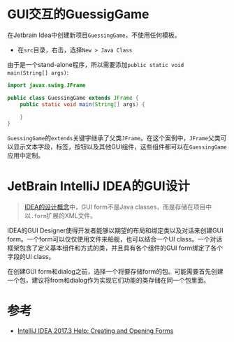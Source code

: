 # GUI交互的GuessigGame

在Jetbrain Idea中创建新项目`GuessingGame`，不使用任何模板。

* 在`src`目录，右击，选择`New > Java Class`

由于是一个stand-alone程序，所以需要添加`public static void main(String[] args)`:

```java
import javax.swing.JFrame

public class GuessingGame extends JFrame {
    public static void main(String[] args) {
        
    }
}
```

`GuessingGame`的`extends`关键字继承了父类`JFrame`。在这个案例中，`JFrame`父类可以显示文本字段，标签，按钮以及其他GUI组件，这些组件都可以在`GuessingGame`应用中定制。

# JetBrain IntelliJ IDEA的GUI设计

> [IDEA的设计概念](https://www.jetbrains.com/help/idea/gui-designer-basics.html)中，GUI form不是Java classes，而是存储在项目中以`.form`扩展的XML文件。

IDEA的GUI Designer使得开发者能够以期望的布局和绑定类以及对话来创建GUI form。一个form可以仅仅使用文件来船舰，也可以结合一个UI class。一个对话框架包含了定义基本组件和方式的类，并且具有各个组件的GUI form绑定了各个字段的UI class。

在创建GUI form和dialog之前，选择一个将要存储form的包。可能需要首先创建一个包，建议将from和dialog作为实现它们功能的类存储在同一个包里面。

# 参考

* [IntelliJ IDEA 2017.3 Help: Creating and Opening Forms](https://www.jetbrains.com/help/idea/creating-and-opening-forms.html)